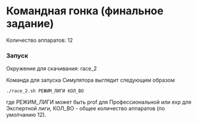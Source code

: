 Командная гонка (финальное задание)
================

Количество аппаратов: 12

### Запуск

Окружение для скачивания: race_2

Команда для запуска Симулятора выглядит следующим образом

```
./race_2.sh РЕЖИМ_ЛИГИ КОЛ_ВО
```

где РЕЖИМ_ЛИГИ может быть prof для Профессиональной или exp для Экспертной лиги,
КОЛ_ВО - общее количество аппаратов (по умолчанию 12).
